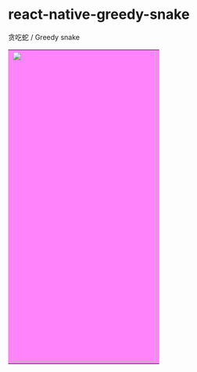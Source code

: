 # react-native-greedy-snake
贪吃蛇 / Greedy snake

<table>
     <tr>
          <td bgcolor=#FF83FA>
               <img src="https://user-images.githubusercontent.com/20733820/141114514-dc29ea5b-982a-455f-95e9-bb0dcc5aeb62.png" alt="" width="292.5" height="633"/>
          </td>
     </tr>
</table>

     
     
     
